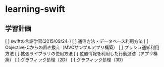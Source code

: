 # learning-swift

## 学習計画

[ ] swiftの言語学習(2015/09/24-)
[ ] 通信方法・データベース利用方法
[ ] Objective-Cからの置き換え（MVCサンプルアプリ構築）
[ ] プッシュ通知利用方法
[ ] 拡張ライブラリの使用方法
[ ] 位置情報を利用した行動追跡（アプリ構築）
[ ] グラフィック処理（2D）
[ ] グラフィック処理（3D）


